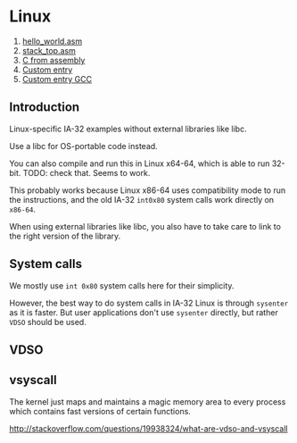 # Linux

1. [hello_world.asm](hello_world.asm)
1. [stack_top.asm](stack_top.asm)
1. [C from assembly](c-from-assembly/)
1. [Custom entry](custom-entry/)
1. [Custom entry GCC](custom-entry-gcc/)

## Introduction

Linux-specific IA-32 examples without external libraries like libc.

Use a libc for OS-portable code instead.

You can also compile and run this in Linux x64-64, which is able to run 32-bit. TODO: check that. Seems to work.

This probably works because Linux x86-64 uses compatibility mode to run the instructions, and the old IA-32 `int0x80` system calls work directly on `x86-64`.

When using external libraries like libc, you also have to take care to link to the right version of the library.

## System calls

We mostly use `int 0x80` system calls here for their simplicity.

However, the best way to do system calls in IA-32 Linux is through `sysenter` as it is faster. But user applications don't use `sysenter` directly, but rather `VDSO` should be used.

## VDSO

## vsyscall

The kernel just maps and maintains a magic memory area to every process which contains fast versions of certain functions.

<http://stackoverflow.com/questions/19938324/what-are-vdso-and-vsyscall>
